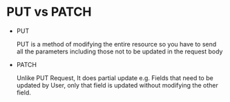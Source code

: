 <h1>PUT vs PATCH</h1>

- PUT
    <p>PUT is a method of modifying the entire resource so you have to send all the parameters including those not to be updated in the request body</p>

- PATCH 
    <p>Unlike PUT Request, It does partial update e.g. Fields that need to be updated by User, only that field is updated without modifying the other field.</p>
